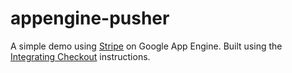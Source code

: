 # appengine-pusher
A simple demo using <a href="https://stripe.com/gb">Stripe</a> on Google App Engine.
Built using the <a href="https://stripe.com/docs/tutorials/checkout">Integrating Checkout</a> instructions.
